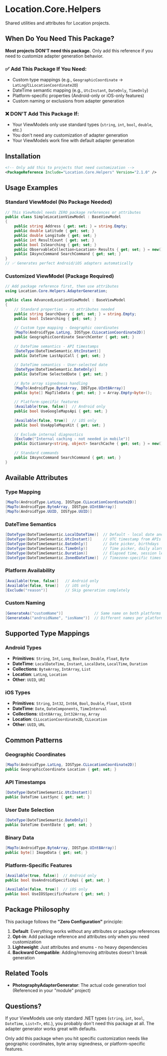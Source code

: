 ﻿# Location.Core.Helpers

Shared utilities and attributes for Location projects.

## When Do You Need This Package?

**Most projects DON'T need this package.** Only add this reference if you need to customize adapter generation behavior.

### ✅ Add This Package If You Need:
- Custom type mappings (e.g., `GeographicCoordinate` → `LatLng`/`CLLocationCoordinate2D`)
- DateTime semantic mapping (e.g., `UtcInstant`, `DateOnly`, `TimeOnly`)
- Platform-specific properties (Android-only or iOS-only features)
- Custom naming or exclusions from adapter generation

### ❌ DON'T Add This Package If:
- Your ViewModels only use standard types (`string`, `int`, `bool`, `double`, etc.)
- You don't need any customization of adapter generation
- Your ViewModels work fine with default adapter generation

## Installation

```xml
<!-- Only add this to projects that need customization -->
<PackageReference Include="Location.Core.Helpers" Version="2.1.0" />
```

## Usage Examples

### Standard ViewModel (No Package Needed)
```csharp
// This ViewModel needs ZERO package references or attributes
public class SimpleLocationViewModel : BaseViewModel
{
    public string Address { get; set; } = string.Empty;
    public double Latitude { get; set; }
    public double Longitude { get; set; }
    public int ResultCount { get; set; }
    public bool IsSearching { get; set; }
    public ObservableCollection<Location> Results { get; set; } = new();
    public IAsyncCommand SearchCommand { get; set; }
}
// ✅ Generates perfect Android/iOS adapters automatically
```

### Customized ViewModel (Package Required)
```csharp
// Add package reference first, then use attributes
using Location.Core.Helpers.AdapterGeneration;

public class AdvancedLocationViewModel : BaseViewModel
{
    // Standard properties - no attributes needed
    public string SearchQuery { get; set; } = string.Empty;
    public bool IsSearching { get; set; }
    
    // Custom type mapping - Geographic coordinates
    [MapTo(AndroidType.LatLng, IOSType.CLLocationCoordinate2D)]
    public GeographicCoordinate SearchCenter { get; set; }
    
    // DateTime semantics - API timestamps
    [DateType(DateTimeSemantic.UtcInstant)]
    public DateTime LastApiCall { get; set; }
    
    // DateTime semantics - User-selected date
    [DateType(DateTimeSemantic.DateOnly)]
    public DateTime SelectedDate { get; set; }
    
    // Byte array signedness handling
    [MapTo(AndroidType.ByteArray, IOSType.UInt8Array)]
    public byte[] MapTileData { get; set; } = Array.Empty<byte>();
    
    // Platform-specific features
    [Available(true, false)]  // Android only
    public bool UseGoogleMapsApi { get; set; }
    
    [Available(false, true)]  // iOS only
    public bool UseAppleMapsKit { get; set; }
    
    // Exclude internal diagnostics
    [Exclude("Internal caching - not needed in mobile")]
    public Dictionary<string, object> SearchCache { get; set; } = new();
    
    // Standard commands
    public IAsyncCommand SearchCommand { get; set; }
}
```

## Available Attributes

### Type Mapping
```csharp
[MapTo(AndroidType.LatLng, IOSType.CLLocationCoordinate2D)]
[MapTo(AndroidType.ByteArray, IOSType.UInt8Array)]
[MapTo(AndroidType.UUID, IOSType.UUID)]
```

### DateTime Semantics
```csharp
[DateType(DateTimeSemantic.LocalDateTime)]  // Default - local date and time
[DateType(DateTimeSemantic.UtcInstant)]     // UTC timestamp from APIs
[DateType(DateTimeSemantic.DateOnly)]       // Date picker, birthdays
[DateType(DateTimeSemantic.TimeOnly)]       // Time picker, daily alarms
[DateType(DateTimeSemantic.Duration)]       // Elapsed time, session length
[DateType(DateTimeSemantic.ZonedDateTime)]  // Timezone-specific times
```

### Platform Availability
```csharp
[Available(true, false)]   // Android only
[Available(false, true)]   // iOS only
[Exclude("reason")]        // Skip generation completely
```

### Custom Naming
```csharp
[GenerateAs("customName")]              // Same name on both platforms
[GenerateAs("androidName", "iosName")]  // Different names per platform
```

## Supported Type Mappings

### Android Types
- **Primitives**: `String`, `Int`, `Long`, `Boolean`, `Double`, `Float`, `Byte`
- **DateTime**: `LocalDateTime`, `Instant`, `LocalDate`, `LocalTime`, `Duration`
- **Collections**: `ByteArray`, `IntArray`, `List`
- **Location**: `LatLng`, `Location`
- **Other**: `UUID`, `URI`

### iOS Types
- **Primitives**: `String`, `Int32`, `Int64`, `Bool`, `Double`, `Float`, `UInt8`
- **DateTime**: `Date`, `DateComponents`, `TimeInterval`
- **Collections**: `UInt8Array`, `Int32Array`, `Array`
- **Location**: `CLLocationCoordinate2D`, `CLLocation`
- **Other**: `UUID`, `URL`

## Common Patterns

### Geographic Coordinates
```csharp
[MapTo(AndroidType.LatLng, IOSType.CLLocationCoordinate2D)]
public GeographicCoordinate Location { get; set; }
```

### API Timestamps
```csharp
[DateType(DateTimeSemantic.UtcInstant)]
public DateTime LastSync { get; set; }
```

### User Date Selection
```csharp
[DateType(DateTimeSemantic.DateOnly)]
public DateTime EventDate { get; set; }
```

### Binary Data
```csharp
[MapTo(AndroidType.ByteArray, IOSType.UInt8Array)]
public byte[] ImageData { get; set; }
```

### Platform-Specific Features
```csharp
[Available(true, false)]  // Android only
public bool UseAndroidSpecificApi { get; set; }

[Available(false, true)]  // iOS only
public bool UseIOSSpecificFeature { get; set; }
```

## Package Philosophy

This package follows the **"Zero Configuration"** principle:

1. **Default**: Everything works without any attributes or package references
2. **Opt-in**: Add package reference and attributes only when you need customization
3. **Lightweight**: Just attributes and enums - no heavy dependencies
4. **Backward Compatible**: Adding/removing attributes doesn't break generation

## Related Tools

- **PhotographyAdapterGenerator**: The actual code generation tool (Referenced in your "module" project)

## Questions?

If your ViewModels use only standard .NET types (`string`, `int`, `bool`, `DateTime`, `List<T>`, etc.), you probably don't need this package at all. The adapter generator works great with defaults.

Only add this package when you hit specific customization needs like geographic coordinates, byte array signedness, or platform-specific features.